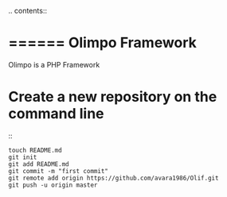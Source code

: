 .. contents::

======
Olimpo Framework
======

Olimpo is a PHP Framework
	
Create a new repository on the command line
===========================================

::

	touch README.md
	git init
	git add README.md
	git commit -m "first commit"
	git remote add origin https://github.com/avara1986/Olif.git
	git push -u origin master
	